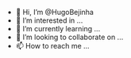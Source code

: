 - 👋 Hi, I’m @HugoBejinha
- 👀 I’m interested in ...
- 🌱 I’m currently learning ...
- 💞️ I’m looking to collaborate on ...
- 📫 How to reach me ...

<!---
HugoBejinha/HugoBejinha is a ✨ special ✨ repository because its `README.md` (this file) appears on your GitHub profile.
You can click the Preview link to take a look at your changes.
--->
